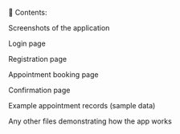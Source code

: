 📸 Contents:


Screenshots of the application

Login page

Registration page

Appointment booking page

Confirmation page

Example appointment records (sample data)

Any other files demonstrating how the app works
